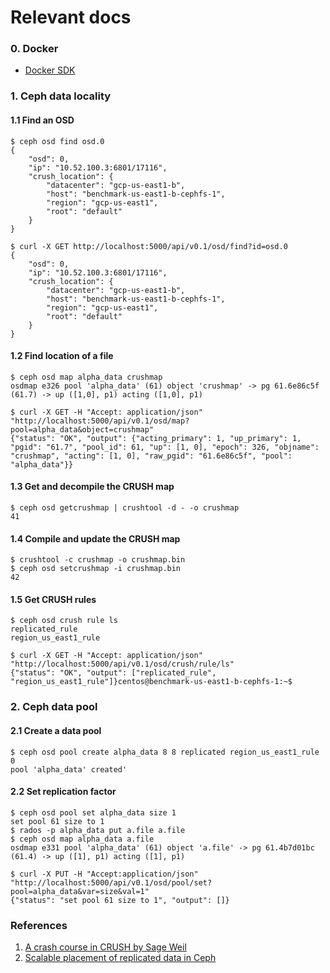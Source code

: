 Relevant docs
=============

### 0. Docker
- [Docker SDK](https://docker-py.readthedocs.io/en/stable/)

### 1. Ceph data locality 

#### 1.1 Find an OSD 
```console
$ ceph osd find osd.0
{
    "osd": 0,
    "ip": "10.52.100.3:6801/17116",
    "crush_location": {
        "datacenter": "gcp-us-east1-b",
        "host": "benchmark-us-east1-b-cephfs-1",
        "region": "gcp-us-east1",
        "root": "default"
    }
}

$ curl -X GET http://localhost:5000/api/v0.1/osd/find?id=osd.0
{
    "osd": 0,
    "ip": "10.52.100.3:6801/17116",
    "crush_location": {
        "datacenter": "gcp-us-east1-b",
        "host": "benchmark-us-east1-b-cephfs-1",
        "region": "gcp-us-east1",
        "root": "default"
    }
}
```

#### 1.2 Find location of a file
```console
$ ceph osd map alpha_data crushmap
osdmap e326 pool 'alpha_data' (61) object 'crushmap' -> pg 61.6e86c5f (61.7) -> up ([1,0], p1) acting ([1,0], p1)

$ curl -X GET -H "Accept: application/json" "http://localhost:5000/api/v0.1/osd/map?pool=alpha_data&object=crushmap"
{"status": "OK", "output": {"acting_primary": 1, "up_primary": 1, "pgid": "61.7", "pool_id": 61, "up": [1, 0], "epoch": 326, "objname": "crushmap", "acting": [1, 0], "raw_pgid": "61.6e86c5f", "pool": "alpha_data"}}
```

#### 1.3 Get and decompile the CRUSH map
```console
$ ceph osd getcrushmap | crushtool -d - -o crushmap
41
```

#### 1.4 Compile and update the CRUSH map
```console
$ crushtool -c crushmap -o crushmap.bin                                                                                                                                                               
$ ceph osd setcrushmap -i crushmap.bin
42
```

#### 1.5 Get CRUSH rules
```console
$ ceph osd crush rule ls
replicated_rule
region_us_east1_rule

$ curl -X GET -H "Accept: application/json" "http://localhost:5000/api/v0.1/osd/crush/rule/ls"
{"status": "OK", "output": ["replicated_rule", "region_us_east1_rule"]}centos@benchmark-us-east1-b-cephfs-1:~$ 
```

### 2. Ceph data pool

#### 2.1 Create a data pool
```console
$ ceph osd pool create alpha_data 8 8 replicated region_us_east1_rule 0
pool 'alpha_data' created'
```

#### 2.2 Set replication factor
```console
$ ceph osd pool set alpha_data size 1
set pool 61 size to 1
$ rados -p alpha_data put a.file a.file
$ ceph osd map alpha_data a.file
osdmap e331 pool 'alpha_data' (61) object 'a.file' -> pg 61.4b7d01bc (61.4) -> up ([1], p1) acting ([1], p1)

$ curl -X PUT -H "Accept:application/json" "http://localhost:5000/api/v0.1/osd/pool/set?pool=alpha_data&var=size&val=1"
{"status": "set pool 61 size to 1", "output": []}
```

### References
1. [A crash course in CRUSH by Sage Weil](https://www.slideshare.net/sageweil1/a-crash-course-in-crush)
2. [Scalable placement of replicated data in Ceph](https://javiermunhoz.com/blog/2016/04/30/scalable-placement-of-replicated-data-in-ceph.html)